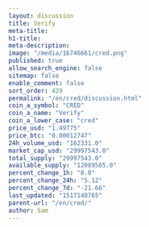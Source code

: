```yaml
---
layout: discussion
title: Verify
meta-title: 
h1-title: 
meta-description: 
image: "/media/16746661/cred.png"
published: true
allow_search_engine: false
sitemap: false
enable_comment: false
sort_order: 429
permalink: "/en/cred/discussion.html"
coin_a_symbol: "CRED"
coin_a_name: "Verify"
coin_a_lower_case: "cred"
price_usd: "1.49775"
price_btc: "0.00012747"
24h_volume_usd: "162331.0"
market_cap_usd: "29997543.0"
total_supply: "29997543.0"
available_supply: "12089505.0"
percent_change_1h: "0.0"
percent_change_24h: "5.12"
percent_change_7d: "-21.66"
last_updated: "1517140765"
parent-url: "/en/cred/"
author: Sam
---
```


